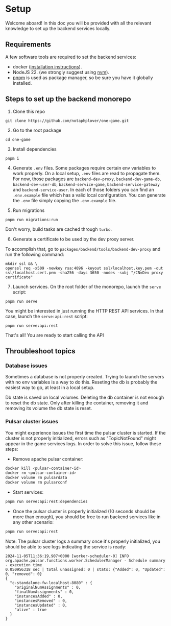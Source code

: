 # Setup

Welcome aboard! In this doc you will be provided with all the relevant knowledge to set up the backend services locally.

## Requirements

A few software tools are required to set the backend services:

- docker ([installation instructions](https://docs.docker.com/engine/install/)).
- NodeJS 22. (we strongly suggest using [nvm](https://github.com/nvm-sh/nvm)).
- [pnpm](https://pnpm.io/) is used as package manager, so be sure you have it globally installed.

## Steps to set up the backend monorepo

1. Clone this repo

```
git clone https://github.com/notaphplover/one-game.git
```

2. Go to the root package

```
cd one-game
```

3. Install dependencies

```
pnpm i
```

4. Generate `.env` files. Some packages require certain env variables to work properly. On a local setup, `.env` files are read to propagate them. For now, those packages are `backend-dev-proxy`, `backend-dev-game-db`, `backend-dev-user-db`, `backend-service-game`, `backend-service-gateway` and `backend-service-user`. In each of those folders you can find an `.env.example` file which has a valid local configuration. You can generate the `.env` file simply copying the `.env.example` file.

5. Run migrations

```
pnpm run migrations:run
```

Don't worry, build tasks are cached through `turbo`.

6. Generate a certificate to be used by the dev proxy server.

To accomplish that, go to `packages/backend/tools/backend-dev-proxy` and run the following command:

```
mkdir ssl && \
openssl req -x509 -newkey rsa:4096 -keyout ssl/localhost.key.pem -out ssl/localhost.cert.pem -sha256 -days 3650 -nodes -subj "/CN=Dev proxy certificate"
```

7. Launch services. On the root folder of the monorepo, launch the `serve` script:

```
pnpm run serve
```

You might be interested in just running the HTTP REST API services. In that case, launch the `serve:api:rest` script:

```
pnpm run serve:api:rest
```

That's all! You are ready to start calling the API

## Throubleshoot topics

### Database issues

Sometimes a database is not properly created. Trying to launch the servers with no env variables is a way to do this. Reseting the db is probably the easiest way to go, at least in a local setup.

Db state is saved on local volumes. Deleting the db container is not enough to reset the db state. Only after killing the container, removing it and removing its volume the db state is reset.

### Pulsar cluster issues

You might experience issues the first time the pulsar cluster is started. If the cluster is not properly initialized, errors such as "TopicNotFound"
might appear in the game services logs. In order to solve this issue, follow these steps:

- Remove apache pulsar container:

```bash
docker kill <pulsar-container-id>
docker rm <pulsar-container-id>
docker volume rm pulsardata
docker volume rm pulsarconf
```

- Start services:

```bash
pnpm run serve:api:rest:dependencies
```

- Once the pulsar cluster is properly initialized (10 seconds should be more than enough), you should be free to run backend services like in any other
scenario:

```bash
pnpm run serve:api:rest
```

Note: The pulsar cluster logs a summary once it's properly initialized, you should be able to see logs indicating the service is ready:

```
2024-11-05T11:36:19,907+0000 [worker-scheduler-0] INFO  org.apache.pulsar.functions.worker.SchedulerManager - Schedule summary - execution time
0.050956318 sec | total unassigned: 0 | stats: {"Added": 0, "Updated": 0, "removed": 0}
{
  "c-standalone-fw-localhost-8080" : {
    "originalNumAssignments" : 0,
    "finalNumAssignments" : 0,
    "instancesAdded" : 0,
    "instancesRemoved" : 0,
    "instancesUpdated" : 0,
    "alive" : true
  }
}
```
